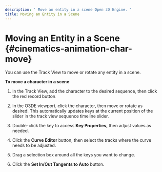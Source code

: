 ```yaml
---
description: ' Move an entity in a scene Open 3D Engine. '
title: Moving an Entity in a Scene
---
```

# Moving an Entity in a Scene {#cinematics-animation-char-move}

You can use the Track View to move or rotate any entity in a scene\.

**To move a character in a scene**

1. In the Track View, add the character to the desired sequence, then click the red record button\.

1. In the O3DE viewport, click the character, then move or rotate as desired\. This automatically updates keys at the current position of the slider in the track view sequence timeline slider\.

1. Double\-click the key to access **Key Properties**, then adjust values as needed\.

1. Click the ****Curve Editor**** button, then select the tracks where the curve needs to be adjusted\.

1. Drag a selection box around all the keys you want to change\.

1. Click the **Set In/Out Tangents to Auto** button\.